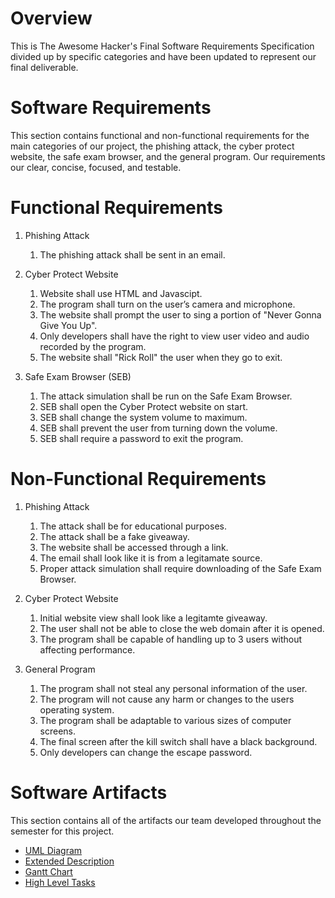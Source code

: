 # Overview

This is The Awesome Hacker's Final Software Requirements Specification divided up by specific categories and have been updated to represent our final deliverable. 

# Software Requirements

This section contains functional and non-functional requirements for the main categories of our project, the phishing attack, the cyber protect website, the safe exam browser, and the general program. Our requirements our clear, concise, focused, and testable. 

# Functional Requirements

1. Phishing Attack
    1. The phishing attack shall be sent in an email.

2. Cyber Protect Website
    1. Website shall use HTML and Javascipt.
    2. The program shall turn on the user’s camera and microphone.
    3. The website shall prompt the user to sing a portion of "Never Gonna Give You Up".
    4. Only developers shall have the right to view user video and audio recorded by the program.
    5. The website shall "Rick Roll" the user when they go to exit.

3. Safe Exam Browser (SEB)
    1. The attack simulation shall be run on the Safe Exam Browser.
    2. SEB shall open the Cyber Protect website on start.
    3. SEB shall change the system volume to maximum.
    4. SEB shall prevent the user from turning down the volume.
    5. SEB shall require a password to exit the program.

# Non-Functional Requirements

1. Phishing Attack
    1. The attack shall be for educational purposes.
    2. The attack shall be a fake giveaway.
    3. The website shall be accessed through a link.
    4. The email shall look like it is from a legitamate source.
    5. Proper attack simulation shall require downloading of the Safe Exam Browser.

2. Cyber Protect Website
    1. Initial website view shall look like a legitamte giveaway.
    2. The user shall not be able to close the web domain after it is opened.
    3. The program shall be capable of handling up to 3 users without affecting performance.

3. General Program
    1. The program shall not steal any personal information of the user.
    2. The program will not cause any harm or changes to the users operating system.
    3. The program shall be adaptable to various sizes of computer screens. 
    4. The final screen after the kill switch shall have a black background.
    5. Only developers can change the escape password.

# Software Artifacts

This section contains all of the artifacts our team developed throughout the semester for this project. 

* [UML Diagram](https://github.com/noblenikkijo/GVSU-CIS350-TheAwesomeHackers/files/7697751/use_case.pdf)
* [Extended Description](https://github.com/noblenikkijo/GVSU-CIS350-TheAwesomeHackers/blob/12404237fa8145c2adb8ba7ba45944ef296338b9/artifacts/extended_description.txt)
* [Gantt Chart](https://github.com/noblenikkijo/GVSU-CIS350-TheAwesomeHackers/files/7697753/Gantt.Chart.pdf)
* [High Level Tasks](https://github.com/noblenikkijo/GVSU-CIS350-TheAwesomeHackers/blob/1e183fc2b1ff9b971cf66b93ccade852cbbeb782/docs/HighLevelTasks.md)
